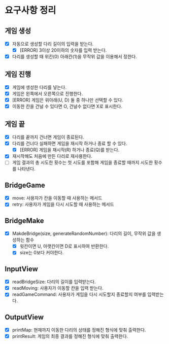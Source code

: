 # 요구사항 정리

## 게임 생성
- [x] 자동으로 생성할 다리 길이의 입력을 받는다.
  - [x] [ERROR] 3이상 20이하의 숫자를 입력 받는다.
- [x] 다리를 생성할 때 위칸(0) 아래칸(1)을 무작위 값을 이용해서 정한다.

## 게임 진행
- [x] 게임에 생성한 다리를 넣는다.
- [x] 게임은 왼쪽에서 오른쪽으로 진행한다.
- [x] [ERROR] 게임은 위아래(U, D) 둘 중 하나만 선택할 수 있다.
- [x] 이동한 칸을 건널 수 있다면 O, 건널수 없다면 X로 표시한다.

## 게임 끝
- [x] 다리를 끝까지 건너면 게임이 종료된다.
- [x] 다리를 건너다 실패하면 게임을 재시작 하거나 종료 할 수 있다.
  - [x] [ERROR] 게임을 재시작(R) 하거나 종료(Q)를 받는다.
- [x] 재시작해도 처음에 만든 다리로 재사용한다.
- [ ] 게임 결과의 총 시도한 횟수는 첫 시도를 포함해 게임을 종료할 때까지 시도한 횟수를 나타낸다.

## BridgeGame
- [x] move: 사용자가 칸을 이동할 때 사용하는 메서드
- [x] retry: 사용자가 게임을 다시 시도할 때 사용하는 메서드

## BridgeMake
- [x] MakdeBridge(size, generateRandomNumber): 다리의 길이, 무작위 값을 생성하는 함수
  - [x] 윗칸이면 U, 아랫칸이면 D로 표시하여 반환한다.
  - [x] size는 0보다 커야한다.

## InputView
- [x] readBridgeSize: 다리의 길이를 입력받는다.
- [x] readMoving: 사용자가 이동할 칸을 입력 받는다.
- [x] readGameCommand: 사용자가 게임을 다시 시도할지 종료할지 여부를 입력받는다. 

## OutputView
- [x] printMap: 현재까지 이동한 다리의 상태를 정해진 형식에 맞춰 출력한다.
- [x] printResult: 게임의 최종 결과를 정해진 형식에 맞춰 출력한다.
